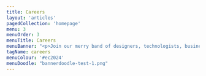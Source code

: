 ```yaml
---
title: Careers
layout: 'articles'
pagedCollection: 'homepage'
menu: 3
menuOrder: 3
menuTitle: Careers
menuBanner: "<p>Join our merry band of designers, technologists, business folk and shameless pug lovers.</p>"
tagName: careers
menuColour: '#ec2024'
menuDoodle: "bannerdoodle-test-1.png"
---
```


